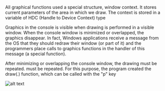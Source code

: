 All graphical functions used a special structure, window context. It stores current parameters of the area in which we draw.
The context is stored in a variable of HDC (Handle to Device Context) type

Graphics in the console is visible when drawing is performed in a visible window. 
When the console window is minimized or overlapped, the graphics disappear. 
In fact, Windows applications receive a message from the OS that they should redraw their window (or part of it) and the 
programmers place calls to graphics functions in the handler of this message (a special function). 

After minimizing or overlapping the console window, the drawing must be repeated. 
must be repeated. For this purpose, the program created the draw(.) function, which can be called with the "p" key

![alt text](img/example.png "How it works")​



